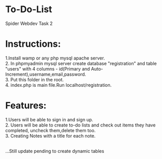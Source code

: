# To-Do-List
Spider Webdev Task 2

# Instructions:
1.Install wamp or any php mysql apache server.
<br>
2. In phpmyadmin mysql server create database "registration" and table "users" with 4 columns - id(Primary and Auto-Increment),username,email,password.
<br>
3. Put this folder in the root.
<br>
4. index.php is main file.Run localhost/registration.
<br>

# Features:
1.Users will be able to sign in and sign up.
<br>
2. Users will be able to create to-do lists and check out items they have completed, uncheck them,delete them too.
<br>
3. Creating Notes with a title for each note.
<br>
<br>

...Still update pending to create dynamic tables 
